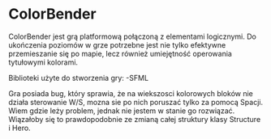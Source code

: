# ColorBender

ColorBender jest grą platformową połączoną z elementami logicznymi. Do ukończenia poziomów w grze potrzebne jest nie tylko efektywne przemieszanie się po mapie, lecz również umiejętność operowania tytułowymi kolorami.

Biblioteki użyte do stworzenia gry:
-SFML

Gra posiada bug, który sprawia, że na wiekszosci kolorowych bloków nie działa sterowanie W/S, mozna sie po nich poruszać tylko za pomocą Spacji. Wiem gdzie leży problem, jednak nie jestem w stanie go rozwiązać. Wiązałoby się to prawdopodobnie ze zmianą całej struktury klasy Structure  i Hero. 
